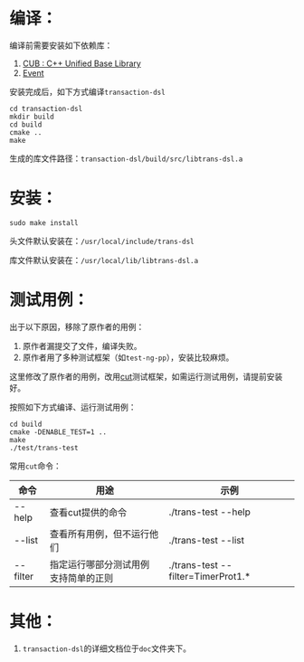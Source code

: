 # 编译：

编译前需要安装如下依赖库：

1. [CUB : C++ Unified Base Library](https://github.com/yanxicheung/cub)
2. [Event](https://github.com/yanxicheung/event)



安装完成后，如下方式编译`transaction-dsl`

```shell
cd transaction-dsl
mkdir build
cd build
cmake ..
make
```

生成的库文件路径：`transaction-dsl/build/src/libtrans-dsl.a`



# 安装：

```shell
sudo make install
```

头文件默认安装在：`/usr/local/include/trans-dsl`

库文件默认安装在：`/usr/local/lib/libtrans-dsl.a`



# 测试用例：

出于以下原因，移除了原作者的用例：

1. 原作者漏提交了文件，编译失败。
2. 原作者用了多种测试框架（如`test-ng-pp`），安装比较麻烦。

这里修改了原作者的用例，改用[cut](https://github.com/horance-liu/cut)测试框架，如需运行测试用例，请提前安装好。



按照如下方式编译、运行测试用例：

```shell
cd build
cmake -DENABLE_TEST=1 ..
make
./test/trans-test
```



常用`cut`命令：

| 命令     | 用途                                  | 示例                                |
| -------- | ------------------------------------- | ----------------------------------- |
| --help   | 查看cut提供的命令                     | ./trans-test --help                 |
| --list   | 查看所有用例，但不运行他们            | ./trans-test --list                 |
| --filter | 指定运行哪部分测试用例 支持简单的正则 | ./trans-test  --filter=TimerProt1.* |



# 其他：

1. `transaction-dsl`的详细文档位于`doc`文件夹下。